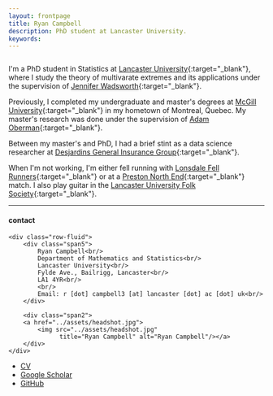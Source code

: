 ```yaml
---
layout: frontpage
title: Ryan Campbell
description: PhD student at Lancaster University. 
keywords: 
---
```


<img src="../assets/d3_pollution_data_pwlgauge.gif" alt="">

I'm a PhD student in Statistics at [Lancaster University](https://www.lancaster.ac.uk/maths/){:target="_blank"}, where I study the theory of multivarate extremes and its applications under the supervision of [Jennifer Wadsworth](https://www.lancaster.ac.uk/~wadswojl/){:target="_blank"}.

Previously, I completed my undergraduate and master's degrees at [McGill University](https://www.mcgill.ca/mathstat/){:target="_blank"} in my hometown of Montreal, Quebec. My master's research was done under the supervision of [Adam Oberman](https://www.adamoberman.net/){:target="_blank"}.

Between my master's and PhD, I had a brief stint as a data science researcher at [Desjardins General Insurance Group](https://www.desjardinsgeneralinsurance.com/){:target="_blank"}.

When I'm not working, I'm either fell running with [Lonsdale Fell Runners](https://lonsdalefellrunners.co.uk/){:target="_blank"} or at a [Preston North End](https://www.pnefc.net/){:target="_blank"} match. I also play guitar in the [Lancaster University Folk Society](https://wp.lancs.ac.uk/folksoc/){:target="_blank"}.

---


<div class="container">
<h4><a name="contact"></a>contact</h4>

    <div class="row-fluid">
        <div class="span5">
            Ryan Campbell<br/>
            Department of Mathematics and Statistics<br/>
            Lancaster University<br/>
            Fylde Ave., Bailrigg, Lancaster<br/>
            LA1 4YR<br/>
            <br/>
            Email: r [dot] campbell3 [at] lancaster [dot] ac [dot] uk<br/>
        </div>

        <div class="span2">
        <a href="../assets/headshot.jpg">
            <img src="../assets/headshot.jpg"
                  title="Ryan Campbell" alt="Ryan Campbell"/></a>
        </div>
    </div>
</div>

<div class="navbar">
  <div class="navbar-inner">
      <ul class="nav">
          <li><a href="{{ BASE_PATH }}/assets/academiccv.pdf" target="_blank">CV</a></li>
          <li><a href="https://scholar.google.com/citations?user=xI10ohkAAAAJ&hl=en" target="_blank">Google Scholar</a></li>
          <li><a href="https://github.com/ryancampbell514" target="_blank">GitHub</a></li>
      </ul>
  </div>
</div>
